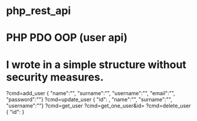 # php_rest_api

# PHP PDO OOP (user api)

# I wrote in a simple structure without security measures.


?cmd=add_user { "name":"", "surname":"", "username":"", "email":"", "password":""}
?cmd=update_user { "id": , "name":"", "surname":"", "username":""}
?cmd=get_user
?cmd=get_one_user&id=
?cmd=delete_user { "id": }
